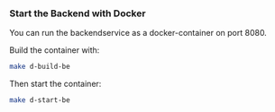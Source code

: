 ### Start the Backend with Docker
You can run the backendservice as a docker-container on port 8080.

Build the container with:
```bash
make d-build-be
```

Then start the container:
```bash
make d-start-be
```